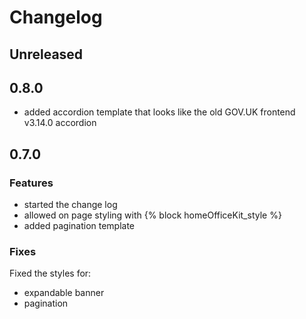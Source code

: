 # Changelog

## Unreleased

## 0.8.0

* added accordion template that looks like the old GOV.UK frontend v3.14.0 accordion

## 0.7.0

### Features

* started the change log
* allowed on page styling with {% block homeOfficeKit_style %}
* added pagination template

### Fixes

Fixed the styles for:

* expandable banner
* pagination
